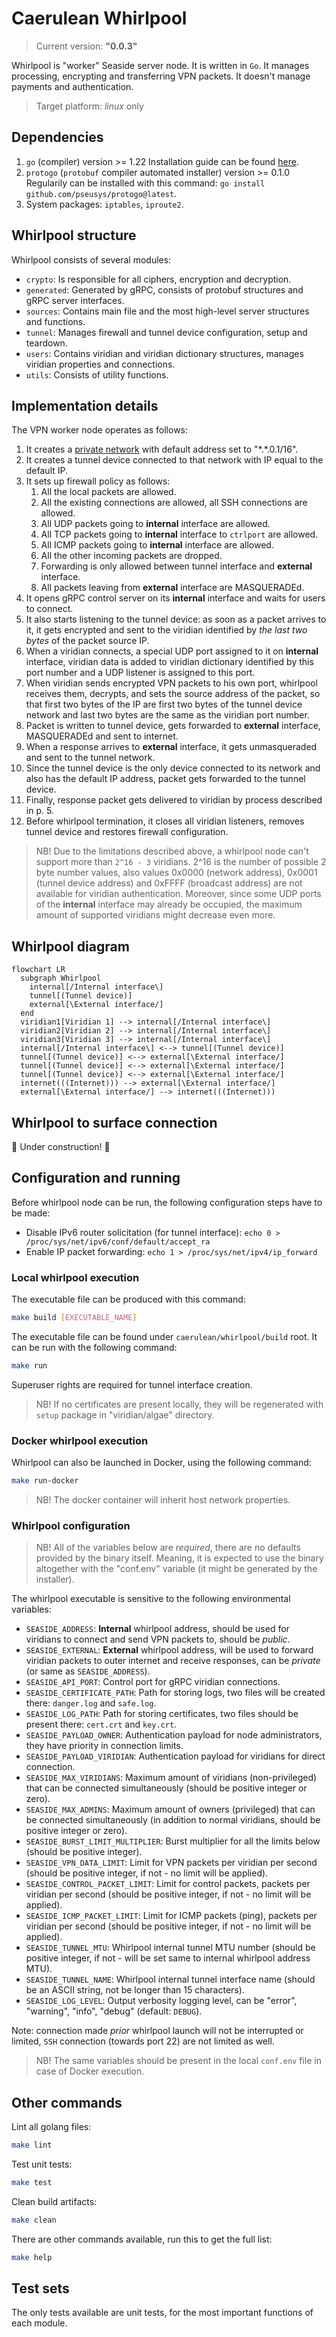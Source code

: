 # Caerulean Whirlpool

> Current version: **"0.0.3"**

Whirlpool is "worker" Seaside server node.
It is written in `Go`.
It manages processing, encrypting and transferring VPN packets.
It doesn't manage payments and authentication.

> Target platform: _linux_ only

## Dependencies

1. `go` (compiler) version >= 1.22
  Installation guide can be found [here](https://go.dev/doc/install).
2. `protogo` (`protobuf` compiler automated installer) version >= 0.1.0
  Regularily can be installed with this command: `go install github.com/pseusys/protogo@latest`.
3. System packages: `iptables`, `iproute2`.

## Whirlpool structure

Whirlpool consists of several modules:

- `crypto`: Is responsible for all ciphers, encryption and decryption.
- `generated`: Generated by gRPC, consists of protobuf structures and gRPC server interfaces.
- `sources`: Contains main file and the most high-level server structures and functions.
- `tunnel`: Manages firewall and tunnel device configuration, setup and teardown.
- `users`: Contains viridian and viridian dictionary structures, manages viridian properties and connections.
- `utils`: Consists of utility functions.

## Implementation details

The VPN worker node operates as follows:

1. It creates a [private network](https://en.wikipedia.org/wiki/Private_network) with default address set to "\*.\*.0.1/16".
2. It creates a tunnel device connected to that network with IP equal to the default IP.
3. It sets up firewall policy as follows:
   1. All the local packets are allowed.
   2. All the existing connections are allowed, all SSH connections are allowed.
   3. All UDP packets going to **internal** interface are allowed.
   4. All TCP packets going to **internal** interface to `ctrlport` are allowed.
   5. All ICMP packets going to **internal** interface are allowed.
   6. All the other incoming packets are dropped.
   7. Forwarding is only allowed between tunnel interface and **external** interface.
   8. All packets leaving from **external** interface are MASQUERADEd.
4. It opens gRPC control server on its **internal** interface and waits for users to connect.
5. It also starts listening to the tunnel device: as soon as a packet arrives to it, it gets encrypted and sent to the viridian identified by _the last two bytes_ of the packet source IP.
6. When a viridian connects, a special UDP port assigned to it on **internal** interface, viridian data is added to viridian dictionary identified by this port number and a UDP listener is assigned to this port.
7. When viridian sends encrypted VPN packets to his own port, whirlpool receives them, decrypts, and sets the source address of the packet, so that first two bytes of the IP are first two bytes of the tunnel device network and last two bytes are the same as the viridian port number.
8. Packet is written to tunnel device, gets forwarded to **external** interface, MASQUERADEd and sent to internet.
9. When a response arrives to **external** interface, it gets unmasqueraded and sent to the tunnel network.
10. Since the tunnel device is the only device connected to its network and also has the default IP address, packet gets forwarded to the tunnel device.
11. Finally, response packet gets delivered to viridian by process described in p. 5.
12. Before whirlpool termination, it closes all viridian listeners, removes tunnel device and restores firewall configuration.

> NB! Due to the limitations described above, a whirlpool node can't support more than `2^16 - 3` viridians.
> 2^16 is the number of possible 2 byte number values, also values 0x0000 (network address), 0x0001 (tunnel device address) and 0xFFFF (broadcast address) are not available for viridian authentication.
> Moreover, since some UDP ports of the **internal** interface may already be occupied, the maximum amount of supported viridians might decrease even more.

## Whirlpool diagram

```mermaid
flowchart LR
  subgraph Whirlpool
    internal[/Internal interface\]
    tunnel[(Tunnel device)]
    external[\External interface/]
  end
  viridian1[Viridian 1] --> internal[/Internal interface\]
  viridian2[Viridian 2] --> internal[/Internal interface\]
  viridian3[Viridian 3] --> internal[/Internal interface\]
  internal[/Internal interface\] <--> tunnel[(Tunnel device)]
  tunnel[(Tunnel device)] <--> external[\External interface/]
  tunnel[(Tunnel device)] <--> external[\External interface/]
  tunnel[(Tunnel device)] <--> external[\External interface/]
  internet(((Internet))) --> external[\External interface/]
  external[\External interface/] --> internet(((Internet)))
```

## Whirlpool to surface connection

🚧 Under construction! 🚧

## Configuration and running

Before whirlpool node can be run, the following configuration steps have to be made:

- Disable IPv6 router solicitation (for tunnel interface):
  `echo 0 > /proc/sys/net/ipv6/conf/default/accept_ra`
- Enable IP packet forwarding:
  `echo 1 > /proc/sys/net/ipv4/ip_forward`

### Local whirlpool execution

The executable file can be produced with this command:

```bash
make build [EXECUTABLE_NAME]
```

The executable file can be found under `caerulean/whirlpool/build` root.
It can be run with the following command:

```bash
make run
```

Superuser rights are required for tunnel interface creation.

> NB! If no certificates are present locally, they will be regenerated with `setup` package in "viridian/algae" directory.

### Docker whirlpool execution

Whirlpool can also be launched in Docker, using the following command:

```bash
make run-docker
```

> NB! The docker container will inherit host network properties.

### Whirlpool configuration

> NB! All of the variables below are _required_, there are no defaults provided by the binary itself.
> Meaning, it is expected to use the binary altogether with the "conf.env" variable (it might be generated by the installer).

The whirlpool executable is sensitive to the following environmental variables:

- `SEASIDE_ADDRESS`: **Internal** whirlpool address, should be used for viridians to connect and send VPN packets to, should be _public_.
- `SEASIDE_EXTERNAL`: **External** whirlpool address, will be used to forward viridian packets to outer internet and receive responses, can be _private_ (or same as `SEASIDE_ADDRESS`).
- `SEASIDE_API_PORT`: Control port for gRPC viridian connections.
- `SEASIDE_CERTIFICATE_PATH`: Path for storing logs, two files will be created there: `danger.log` and `safe.log`.
- `SEASIDE_LOG_PATH`: Path for storing certificates, two files should be present there: `cert.crt` and `key.crt`.
- `SEASIDE_PAYLOAD_OWNER`: Authentication payload for node administrators, they have priority in connection limits.
- `SEASIDE_PAYLOAD_VIRIDIAN`: Authentication payload for viridians for direct connection.
- `SEASIDE_MAX_VIRIDIANS`: Maximum amount of viridians (non-privileged) that can be connected simultaneously (should be positive integer or zero).
- `SEASIDE_MAX_ADMINS`: Maximum amount of owners (privileged) that can be connected simultaneously (in addition to normal viridians, should be positive integer or zero).
- `SEASIDE_BURST_LIMIT_MULTIPLIER`: Burst multiplier for all the limits below (should be positive integer).
- `SEASIDE_VPN_DATA_LIMIT`: Limit for VPN packets per viridian per second (should be positive integer, if not - no limit will be applied).
- `SEASIDE_CONTROL_PACKET_LIMIT`: Limit for control packets, packets per viridian per second (should be positive integer, if not - no limit will be applied).
- `SEASIDE_ICMP_PACKET_LIMIT`: Limit for ICMP packets (ping), packets per viridian per second (should be positive integer, if not - no limit will be applied).
- `SEASIDE_TUNNEL_MTU`: Whirlpool internal tunnel MTU number (should be positive integer, if not - will be set same to internal whirlpool address MTU).
- `SEASIDE_TUNNEL_NAME`: Whirlpool internal tunnel interface name (should be an ASCII string, not be longer than 15 characters).
- `SEASIDE_LOG_LEVEL`:  Output verbosity logging level, can be "error", "warning", "info", "debug" (default: `DEBUG`).

Note: connection made _prior_ whirlpool launch will not be interrupted or limited, `SSH` connection (towards port 22) are not limited as well.

> NB! The same variables should be present in the local `conf.env` file in case of Docker execution.

## Other commands

Lint all golang files:

```bash
make lint
```

Test unit tests:

```bash
make test
```

Clean build artifacts:

```bash
make clean
```

There are other commands available, run this to get the full list:

```bash
make help
```

## Test sets

The only tests available are unit tests, for the most important functions of each module.

